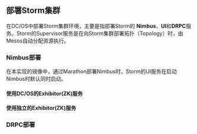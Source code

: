 ## 部署Storm集群

在DC/OS中部署Storm集群环境，主要是指部署Storm的 **Nimbus**、**UI**和**DRPC**服务。Storm的Supervisor服务是在向Storm集群部署拓扑（Topology）时，由Mesos自动分配资源执行。

### Nimbus部署

在本实现的镜像中，通过Marathon部署Nimbus时，Storm的UI服务在启动Nimbus时默认同时启动。

#### 使用DC/OS的Exhibitor(ZK)服务

#### 使用独立的Exhibitor(ZK)服务

### DRPC部署
